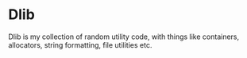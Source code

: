 # Dlib
Dlib is my collection of random utility code, with things like containers,
allocators, string formatting, file utilities etc. 
